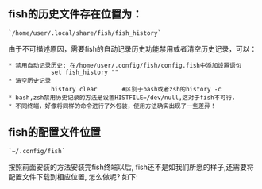 ##	fish的历史文件存在位置为： 
	`/home/user/.local/share/fish/fish_history`
由于不可描述原因，需要fish的自动记录历史功能禁用或者清空历史记录，可以：
	
	* 禁用自动记录历史: 在/home/user/.config/fish/config.fish中添加设置语句
				set fish_history ""
	* 清空历史记录
				history clear		#区别于bash或者zsh的history -c
	* bash,zsh禁用历史记录的方法是设置HISTFILE=/dev/null,这对于fish不可行.
	* 不同终端，好像将同样的命令进行了外包装，使用方法确实出现了一些差异！
	
## fish的配置文件位置
	`~/.config/fish`
按照前面安装的方法安装完fish终端以后, fish还不是如我们所愿的样子,还需要将配置文件下载到相应位置, 怎么做呢? 如下:
	
	
	
	
	
	
